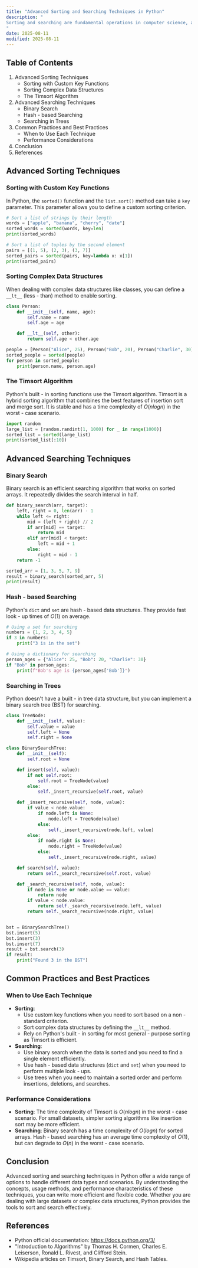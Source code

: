 ```yaml
---
title: "Advanced Sorting and Searching Techniques in Python"
description: "
Sorting and searching are fundamental operations in computer science, and Python provides a rich set of built - in functions and libraries for these tasks. While basic sorting (e.g., using the `sorted()` function) and searching (e.g., using the `in` operator) are straightforward, advanced techniques offer better performance, flexibility, and can handle more complex scenarios. In this blog, we will explore advanced sorting and searching techniques in Python, including their concepts, usage methods, common practices, and best practices.
"
date: 2025-08-11
modified: 2025-08-11
---
```


## Table of Contents
1. Advanced Sorting Techniques
    - Sorting with Custom Key Functions
    - Sorting Complex Data Structures
    - The Timsort Algorithm
2. Advanced Searching Techniques
    - Binary Search
    - Hash - based Searching
    - Searching in Trees
3. Common Practices and Best Practices
    - When to Use Each Technique
    - Performance Considerations
4. Conclusion
5. References

## Advanced Sorting Techniques

### Sorting with Custom Key Functions
In Python, the `sorted()` function and the `list.sort()` method can take a `key` parameter. This parameter allows you to define a custom sorting criterion.

```python
# Sort a list of strings by their length
words = ["apple", "banana", "cherry", "date"]
sorted_words = sorted(words, key=len)
print(sorted_words)

# Sort a list of tuples by the second element
pairs = [(1, 5), (2, 3), (3, 7)]
sorted_pairs = sorted(pairs, key=lambda x: x[1])
print(sorted_pairs)
```

### Sorting Complex Data Structures
When dealing with complex data structures like classes, you can define a `__lt__` (less - than) method to enable sorting.

```python
class Person:
    def __init__(self, name, age):
        self.name = name
        self.age = age

    def __lt__(self, other):
        return self.age < other.age

people = [Person("Alice", 25), Person("Bob", 20), Person("Charlie", 30)]
sorted_people = sorted(people)
for person in sorted_people:
    print(person.name, person.age)
```

### The Timsort Algorithm
Python's built - in sorting functions use the Timsort algorithm. Timsort is a hybrid sorting algorithm that combines the best features of insertion sort and merge sort. It is stable and has a time complexity of $O(n log n)$ in the worst - case scenario.

```python
import random
large_list = [random.randint(1, 1000) for _ in range(1000)]
sorted_list = sorted(large_list)
print(sorted_list[:10])
```

## Advanced Searching Techniques

### Binary Search
Binary search is an efficient searching algorithm that works on sorted arrays. It repeatedly divides the search interval in half.

```python
def binary_search(arr, target):
    left, right = 0, len(arr) - 1
    while left <= right:
        mid = (left + right) // 2
        if arr[mid] == target:
            return mid
        elif arr[mid] < target:
            left = mid + 1
        else:
            right = mid - 1
    return -1

sorted_arr = [1, 3, 5, 7, 9]
result = binary_search(sorted_arr, 5)
print(result)
```

### Hash - based Searching
Python's `dict` and `set` are hash - based data structures. They provide fast look - up times of $O(1)$ on average.

```python
# Using a set for searching
numbers = {1, 2, 3, 4, 5}
if 3 in numbers:
    print("3 is in the set")

# Using a dictionary for searching
person_ages = {"Alice": 25, "Bob": 20, "Charlie": 30}
if "Bob" in person_ages:
    print(f"Bob's age is {person_ages['Bob']}")
```

### Searching in Trees
Python doesn't have a built - in tree data structure, but you can implement a binary search tree (BST) for searching.

```python
class TreeNode:
    def __init__(self, value):
        self.value = value
        self.left = None
        self.right = None

class BinarySearchTree:
    def __init__(self):
        self.root = None

    def insert(self, value):
        if not self.root:
            self.root = TreeNode(value)
        else:
            self._insert_recursive(self.root, value)

    def _insert_recursive(self, node, value):
        if value < node.value:
            if node.left is None:
                node.left = TreeNode(value)
            else:
                self._insert_recursive(node.left, value)
        else:
            if node.right is None:
                node.right = TreeNode(value)
            else:
                self._insert_recursive(node.right, value)

    def search(self, value):
        return self._search_recursive(self.root, value)

    def _search_recursive(self, node, value):
        if node is None or node.value == value:
            return node
        if value < node.value:
            return self._search_recursive(node.left, value)
        return self._search_recursive(node.right, value)


bst = BinarySearchTree()
bst.insert(5)
bst.insert(3)
bst.insert(7)
result = bst.search(3)
if result:
    print("Found 3 in the BST")

```

## Common Practices and Best Practices

### When to Use Each Technique
- **Sorting**:
    - Use custom key functions when you need to sort based on a non - standard criterion.
    - Sort complex data structures by defining the `__lt__` method.
    - Rely on Python's built - in sorting for most general - purpose sorting as Timsort is efficient.
- **Searching**:
    - Use binary search when the data is sorted and you need to find a single element efficiently.
    - Use hash - based data structures (`dict` and `set`) when you need to perform multiple look - ups.
    - Use trees when you need to maintain a sorted order and perform insertions, deletions, and searches.

### Performance Considerations
- **Sorting**: The time complexity of Timsort is $O(n log n)$ in the worst - case scenario. For small datasets, simpler sorting algorithms like insertion sort may be more efficient.
- **Searching**: Binary search has a time complexity of $O(log n)$ for sorted arrays. Hash - based searching has an average time complexity of $O(1)$, but can degrade to $O(n)$ in the worst - case scenario.

## Conclusion
Advanced sorting and searching techniques in Python offer a wide range of options to handle different data types and scenarios. By understanding the concepts, usage methods, and performance characteristics of these techniques, you can write more efficient and flexible code. Whether you are dealing with large datasets or complex data structures, Python provides the tools to sort and search effectively.

## References
- Python official documentation: https://docs.python.org/3/
- "Introduction to Algorithms" by Thomas H. Cormen, Charles E. Leiserson, Ronald L. Rivest, and Clifford Stein.
- Wikipedia articles on Timsort, Binary Search, and Hash Tables. 
